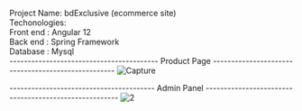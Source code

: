 Project Name: bdExclusive (ecommerce site)<br />
Techonologies:<br />
Front end : Angular 12<br />
Back end  : Spring Framework<br />
Database  : Mysql<br />
----------------------------------------- Product Page ---------------------------------------------------
![Capture](https://user-images.githubusercontent.com/85538346/152862123-6cf578a9-e1a2-419d-a972-7eb703689f89.PNG)

---------------------------------------- Admin Panel ------------------------------------------------------
![2](https://user-images.githubusercontent.com/85538346/152863558-025f55ae-a5b7-45ad-bddf-73f3111b2b35.PNG)

